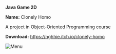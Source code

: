 **Java Game 2D**

**Name:** Clonely Homo

A project in Object-Oriented Programming course

**Download:** https://nghhie.itch.io/clonely-homo

![Menu]()

